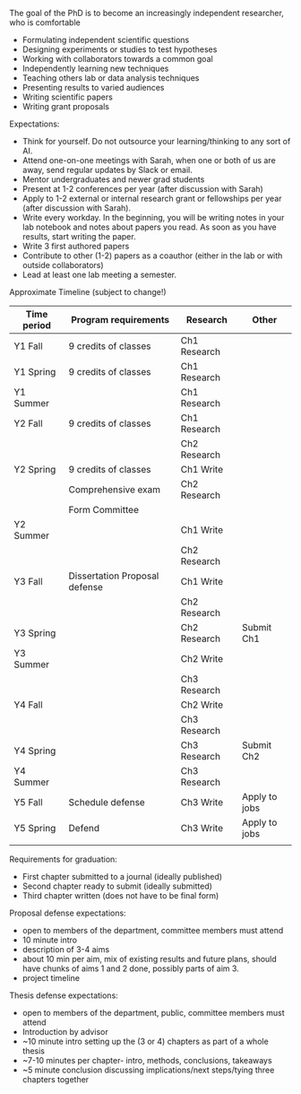 The goal of the PhD is to become an increasingly independent researcher, who is comfortable
- Formulating independent scientific questions
- Designing experiments or studies to test hypotheses
- Working with collaborators towards a common goal
- Independently learning new techniques
- Teaching others lab or data analysis techniques
- Presenting results to varied audiences
- Writing scientific papers
- Writing grant proposals

Expectations:
- Think for yourself. Do not outsource your learning/thinking to any sort of AI. 
- Attend one-on-one meetings with Sarah, when one or both of us are away, send regular updates by Slack or email. 
- Mentor undergraduates and newer grad students
- Present at 1-2 conferences per year (after discussion with Sarah)
- Apply to 1-2 external or internal research grant or fellowships per year (after discussion with Sarah).
- Write every workday. In the beginning, you will be writing notes in your lab notebook and notes about papers you read. As soon as you have results, start writing the paper. 
- Write 3 first authored papers
- Contribute to other (1-2) papers as a coauthor (either in the lab or with outside collaborators)
- Lead at least one lab meeting a semester. 


Approximate Timeline (subject to change!)

| Time period | Program requirements          | Research     | Other         |
| ----------- | ----------------------------- | ------------ | ------------- |
| Y1 Fall     | 9 credits of classes          | Ch1 Research |               |
| Y1 Spring   | 9 credits of classes          | Ch1 Research |               |
| Y1 Summer   |                               | Ch1 Research |               |
| Y2 Fall     | 9 credits of  classes         | Ch1 Research |               |
|             |                               | Ch2 Research |               |
| Y2 Spring   | 9 credits of classes          | Ch1 Write    |               |
|             | Comprehensive exam            | Ch2 Research |               |
|             | Form Committee                |              |               |
| Y2 Summer   |                               | Ch1 Write    |               |
|             |                               | Ch2 Research |               |
| Y3 Fall     | Dissertation Proposal defense | Ch1 Write    |               |
|             |                               | Ch2 Research |               |
| Y3 Spring   |                               | Ch2 Research | Submit Ch1    |
| Y3 Summer   |                               | Ch2 Write    |               |
|             |                               | Ch3 Research |               |
| Y4 Fall     |                               | Ch2 Write    |               |
|             |                               | Ch3 Research |               |
| Y4 Spring   |                               | Ch3 Research | Submit Ch2    |
| Y4 Summer   |                               | Ch3 Research |               |
| Y5 Fall     | Schedule defense              | Ch3 Write    | Apply to jobs |
| Y5 Spring   | Defend                        | Ch3 Write    | Apply to jobs |
|             |                               |              |               |


Requirements for graduation:
- First chapter submitted to a journal (ideally published)
- Second chapter ready to submit (ideally submitted)
- Third chapter written (does not have to be final form)


Proposal defense expectations:
- open to members of the department, committee members must attend
- 10 minute intro
- description of 3-4 aims
- about 10 min per aim, mix of existing results and future plans, should have chunks of aims 1 and 2 done, possibly parts of aim 3. 
- project timeline

Thesis defense expectations:
- open to members of the department, public, committee members must attend
- Introduction by advisor
- ~10 minute intro setting up the (3 or 4) chapters as part of a whole thesis
- ~7-10 minutes per chapter- intro, methods, conclusions, takeaways
- ~5 minute conclusion discussing implications/next steps/tying three chapters together